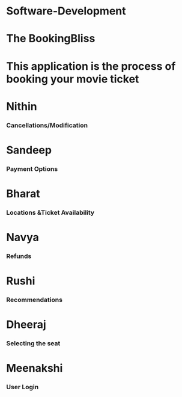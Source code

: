 # Software-Development
# The BookingBliss
# This application is the process of booking your movie ticket
# Nithin
### Cancellations/Modification
# Sandeep
### Payment Options
# Bharat
### Locations &Ticket Availability
# Navya
### Refunds
# Rushi
### Recommendations
# Dheeraj
### Selecting the seat
# Meenakshi
### User Login

